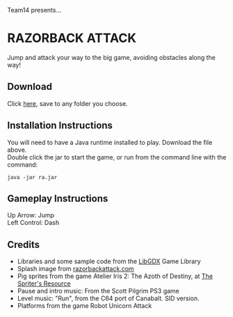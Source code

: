 Team14 presents...

# RAZORBACK ATTACK

Jump and attack your way to the big game, avoiding obstacles along the way!  

## Download

Click [here](http://csce.uark.edu/~nhyatt/csce3513/ra.jar), save to any folder you choose.

## Installation Instructions

You will need to have a Java runtime installed to play. Download the file above.  
Double click the jar to start the game, or run from the command line with the command: 

    java -jar ra.jar   

## Gameplay Instructions

Up Arrow: Jump  
Left Control: Dash  

## Credits

- Libraries and some sample code from the [LibGDX](http://code.google.com/p/libgdx/) Game Library
- Splash image from [razorbackattack.com](http://www.razorbackattack.com/)
- Pig sprites from the game Atelier Iris 2: The Azoth of Destiny, at [The Spriter's Resource](http://www.spriters-resource.com/community/showthread.php?tid=10934)
- Pause and intro music: From the Scott Pilgrim PS3 game
- Level music: "Run", from the C64 port of Canabalt. SID version.  
- Platforms from the game Robot Unicorn Attack  
